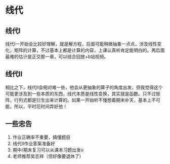 # 线代

## 线代I

线代I一开始会比较好理解，就是解方程，后面可能稍微抽象一点点，涉及线性变化，矩阵的计算，不过基本上都是计算的内容，上课认真听肯定能明白的。再后面最难的估计是正交那一章，可以结合回放+b站视频。

## 线代II

相比之下，线代II会相对难一些，他会从更抽象的算子的角度出发，但我觉得这个可能更涉及到一些本质的东西，线代本质是线性变换，其实就是函数。只不过矩阵，行列式都是衍生出来计算的。如果一开始听不懂想着期末补天，基本上不可能，所以，平时花时间弄好他！

## 一些忠告

1. 作业正确率不重要，搞懂题目
2. 线代II作业答案准备好
3. 期中/期末复习可以从课本习题出发o
4. 老师推荐吴志祥（但好像要退休了）
